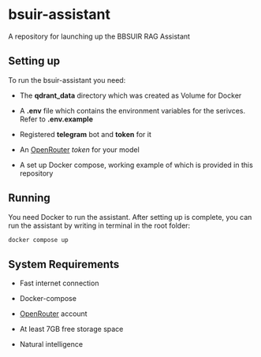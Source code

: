 # bsuir-assistant
A repository for launching up the BBSUIR RAG Assistant

## Setting up

To run the bsuir-assistant you need:
* The __qdrant_data__ directory which was created as Volume for Docker

* A __.env__ file which contains the environment variables for the serivces. Refer to __.env.example__

* Registered __telegram__ bot and __token__ for it

* An [OpenRouter](https://openrouter.ai/) _token_ for your model

* A set up Docker compose, working example of which is provided in this repository

## Running

You need Docker to run the assistant. After setting up is complete, you can run the assistant by writing in terminal in the root folder:

```bash
docker compose up
``` 

## System Requirements

* Fast internet connection

* Docker-compose

* [OpenRouter](https://openrouter.ai/) account

* At least 7GB free storage space

* Natural intelligence